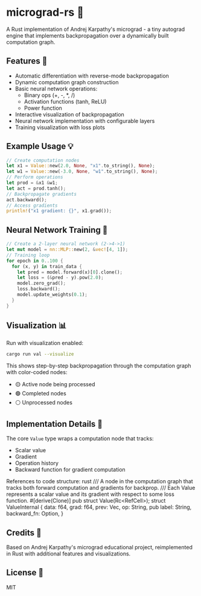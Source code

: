 # micrograd-rs 🧠

A Rust implementation of Andrej Karpathy's micrograd - a tiny autograd engine that implements backpropagation over a dynamically built computation graph.

## Features 🚀

- Automatic differentiation with reverse-mode backpropagation
- Dynamic computation graph construction
- Basic neural network operations:
  - Binary ops (+, -, \*, /)
  - Activation functions (tanh, ReLU)
  - Power function
- Interactive visualization of backpropagation
- Neural network implementation with configurable layers
- Training visualization with loss plots

## Example Usage 💡

```rust
// Create computation nodes
let x1 = Value::new(2.0, None, "x1".to_string(), None);
let w1 = Value::new(-3.0, None, "w1".to_string(), None);
// Perform operations
let prod = &x1 &w1;
let act = prod.tanh();
// Backpropagate gradients
act.backward();
// Access gradients
println!("x1 gradient: {}", x1.grad());
```

## Neural Network Training 🎯

```rust
// Create a 2-layer neural network (2->4->1)
let mut model = nn::MLP::new(2, &vec![4, 1]);
// Training loop
for epoch in 0..100 {
  for (x, y) in train_data {
    let pred = model.forward(x)[0].clone();
    let loss = (&pred - y).pow(2.0);
    model.zero_grad();
    loss.backward();
    model.update_weights(0.1);
  }
}
```

## Visualization 📊

Run with visualization enabled:

```bash
cargo run val --visualize
```

This shows step-by-step backpropagation through the computation graph with color-coded nodes:

- 🟡 Active node being processed
- 🟢 Completed nodes
- ⚪ Unprocessed nodes

## Implementation Details 🔧

The core `Value` type wraps a computation node that tracks:

- Scalar value
- Gradient
- Operation history
- Backward function for gradient computation

References to code structure:
rust
/// A node in the computation graph that tracks both forward computation and gradients for backprop.
/// Each Value represents a scalar value and its gradient with respect to some loss function. #[derive(Clone)]
pub struct Value(Rc<RefCell<ValueInternal>>);
struct ValueInternal {
data: f64,
grad: f64,
prev: Vec<Value>,
op: String,
pub label: String,
backward_fn: Option<BackwardFn>,
}

## Credits 🙏

Based on Andrej Karpathy's micrograd educational project, reimplemented in Rust with additional features and visualizations.

## License 📄

MIT
